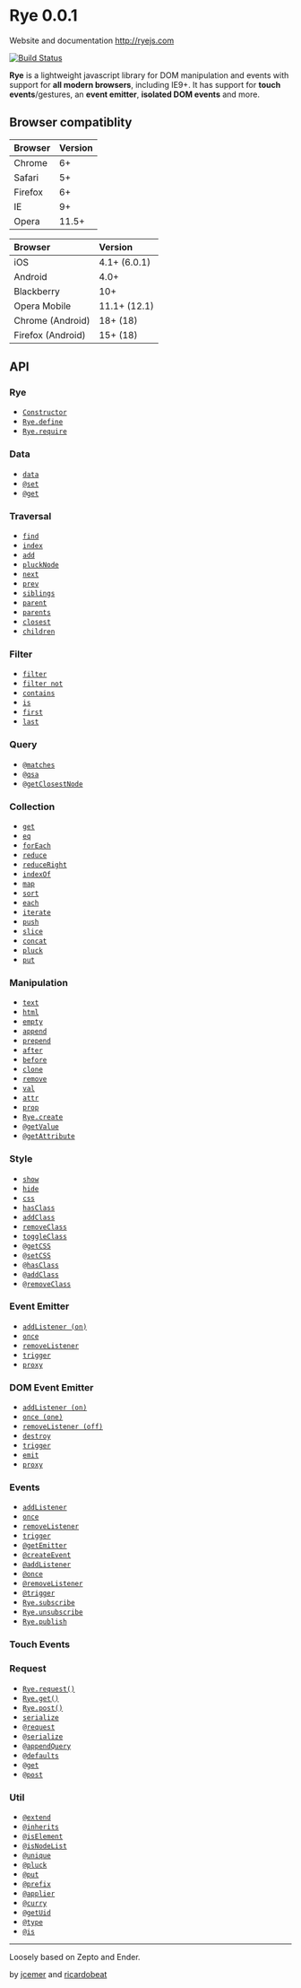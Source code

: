 Rye 0.0.1
===

Website and documentation http://ryejs.com

[![Build Status](https://secure.travis-ci.org/ryejs/rye.png?branch=master)](http://travis-ci.org/ryejs/rye)

**Rye** is a lightweight javascript library for DOM manipulation and events with support for **all modern browsers**, including IE9+. It has support for **touch events**/gestures, an **event emitter**, **isolated DOM events** and more.

Browser compatiblity
--------------------

<table>
<thead>
<tr>
<th id="browser" style="text-align:left;"> Browser </th>
<th id="version" style="text-align:left;"> Version </th>
</tr>
</thead>

<tbody>
<tr>
<td style="text-align:left;"> Chrome  </td>
<td style="text-align:left;">6+       </td>
</tr>

<tr>
<td style="text-align:left;"> Safari  </td>
<td style="text-align:left;">5+       </td>
</tr>

<tr>
<td style="text-align:left;"> Firefox </td>
<td style="text-align:left;">6+       </td>
</tr>

<tr>
<td style="text-align:left;"> IE      </td>
<td style="text-align:left;">9+       </td>
</tr>

<tr>
<td style="text-align:left;"> Opera   </td>
<td style="text-align:left;">11.5+    </td>
</tr>

</tbody>
</table>

<table>
<thead>
<tr>
<th id="browser" style="text-align:left;"> Browser           </th>
<th id="version" style="text-align:left;"> Version      </th>
</tr>
</thead>

<tbody>
<tr>
<td style="text-align:left;"> iOS               </td>
<td style="text-align:left;"> 4.1+ (6.0.1) </td>
</tr>

<tr>
<td style="text-align:left;"> Android           </td>
<td style="text-align:left;"> 4.0+         </td>
</tr>

<tr>
<td style="text-align:left;"> Blackberry        </td>
<td style="text-align:left;"> 10+          </td>
</tr>

<tr>
<td style="text-align:left;"> Opera Mobile      </td>
<td style="text-align:left;"> 11.1+ (12.1) </td>
</tr>

<tr>
<td style="text-align:left;"> Chrome (Android)  </td>
<td style="text-align:left;"> 18+ (18)     </td>
</tr>

<tr>
<td style="text-align:left;"> Firefox (Android) </td>
<td style="text-align:left;"> 15+ (18)     </td>
</tr>

</tbody>
</table>

API
---


### Rye
- [`Constructor`](http://ryejs.com#rye-constructor)
- [`Rye.define`](http://ryejs.com#rye-ryedefine)
- [`Rye.require`](http://ryejs.com#rye-ryerequire)

### Data
- [`data`](http://ryejs.com#data-data)
- [`@set`](http://ryejs.com#data-@set)
- [`@get`](http://ryejs.com#data-@get)

### Traversal
- [`find`](http://ryejs.com#traversal-find)
- [`index`](http://ryejs.com#traversal-index)
- [`add`](http://ryejs.com#traversal-add)
- [`pluckNode`](http://ryejs.com#traversal-plucknode)
- [`next`](http://ryejs.com#traversal-next)
- [`prev`](http://ryejs.com#traversal-prev)
- [`siblings`](http://ryejs.com#traversal-siblings)
- [`parent`](http://ryejs.com#traversal-parent)
- [`parents`](http://ryejs.com#traversal-parents)
- [`closest`](http://ryejs.com#traversal-closest)
- [`children`](http://ryejs.com#traversal-children)

### Filter
- [`filter`](http://ryejs.com#filter-filter)
- [`filter not`](http://ryejs.com#filter-filternot)
- [`contains`](http://ryejs.com#filter-contains)
- [`is`](http://ryejs.com#filter-is)
- [`first`](http://ryejs.com#filter-first)
- [`last`](http://ryejs.com#filter-last)

### Query
- [`@matches`](http://ryejs.com#query-@matches)
- [`@qsa`](http://ryejs.com#query-@qsa)
- [`@getClosestNode`](http://ryejs.com#query-@getclosestnode)

### Collection
- [`get`](http://ryejs.com#collection-get)
- [`eq`](http://ryejs.com#collection-eq)
- [`forEach`](http://ryejs.com#collection-foreach)
- [`reduce`](http://ryejs.com#collection-reduce)
- [`reduceRight`](http://ryejs.com#collection-reduceright)
- [`indexOf`](http://ryejs.com#collection-indexof)
- [`map`](http://ryejs.com#collection-map)
- [`sort`](http://ryejs.com#collection-sort)
- [`each`](http://ryejs.com#collection-each)
- [`iterate`](http://ryejs.com#collection-iterate)
- [`push`](http://ryejs.com#collection-push)
- [`slice`](http://ryejs.com#collection-slice)
- [`concat`](http://ryejs.com#collection-concat)
- [`pluck`](http://ryejs.com#collection-pluck)
- [`put`](http://ryejs.com#collection-put)

### Manipulation
- [`text`](http://ryejs.com#manipulation-text)
- [`html`](http://ryejs.com#manipulation-html)
- [`empty`](http://ryejs.com#manipulation-empty)
- [`append`](http://ryejs.com#manipulation-append)
- [`prepend`](http://ryejs.com#manipulation-prepend)
- [`after`](http://ryejs.com#manipulation-after)
- [`before`](http://ryejs.com#manipulation-before)
- [`clone`](http://ryejs.com#manipulation-clone)
- [`remove`](http://ryejs.com#manipulation-remove)
- [`val`](http://ryejs.com#manipulation-val)
- [`attr`](http://ryejs.com#manipulation-attr)
- [`prop`](http://ryejs.com#manipulation-prop)
- [`Rye.create`](http://ryejs.com#manipulation-ryecreate)
- [`@getValue`](http://ryejs.com#manipulation-@getvalue)
- [`@getAttribute`](http://ryejs.com#manipulation-@getattribute)

### Style
- [`show`](http://ryejs.com#style-show)
- [`hide`](http://ryejs.com#style-hide)
- [`css`](http://ryejs.com#style-css)
- [`hasClass`](http://ryejs.com#style-hasclass)
- [`addClass`](http://ryejs.com#style-addclass)
- [`removeClass`](http://ryejs.com#style-removeclass)
- [`toggleClass`](http://ryejs.com#style-toggleclass)
- [`@getCSS`](http://ryejs.com#style-@getcss)
- [`@setCSS`](http://ryejs.com#style-@setcss)
- [`@hasClass`](http://ryejs.com#style-@hasclass)
- [`@addClass`](http://ryejs.com#style-@addclass)
- [`@removeClass`](http://ryejs.com#style-@removeclass)

### Event Emitter
- [`addListener (on)`](http://ryejs.com#eventemitter-addlisteneron)
- [`once`](http://ryejs.com#eventemitter-once)
- [`removeListener`](http://ryejs.com#eventemitter-removelistener)
- [`trigger`](http://ryejs.com#eventemitter-trigger)
- [`proxy`](http://ryejs.com#eventemitter-proxy)

### DOM Event Emitter
- [`addListener (on)`](http://ryejs.com#domeventemitter-addlisteneron)
- [`once (one)`](http://ryejs.com#domeventemitter-onceone)
- [`removeListener (off)`](http://ryejs.com#domeventemitter-removelisteneroff)
- [`destroy`](http://ryejs.com#domeventemitter-destroy)
- [`trigger`](http://ryejs.com#domeventemitter-trigger)
- [`emit`](http://ryejs.com#domeventemitter-emit)
- [`proxy`](http://ryejs.com#domeventemitter-proxy)

### Events
- [`addListener`](http://ryejs.com#events-addlistener)
- [`once`](http://ryejs.com#events-once)
- [`removeListener`](http://ryejs.com#events-removelistener)
- [`trigger`](http://ryejs.com#events-trigger)
- [`@getEmitter`](http://ryejs.com#events-@getemitter)
- [`@createEvent`](http://ryejs.com#events-@createevent)
- [`@addListener`](http://ryejs.com#events-@addlistener)
- [`@once`](http://ryejs.com#events-@once)
- [`@removeListener`](http://ryejs.com#events-@removelistener)
- [`@trigger`](http://ryejs.com#events-@trigger)
- [`Rye.subscribe`](http://ryejs.com#events-ryesubscribe)
- [`Rye.unsubscribe`](http://ryejs.com#events-ryeunsubscribe)
- [`Rye.publish`](http://ryejs.com#events-ryepublish)

### Touch Events

### Request
- [`Rye.request()`](http://ryejs.com#request-ryerequest)
- [`Rye.get()`](http://ryejs.com#request-ryeget)
- [`Rye.post()`](http://ryejs.com#request-ryepost)
- [`serialize`](http://ryejs.com#request-serialize)
- [`@request`](http://ryejs.com#request-@request)
- [`@serialize`](http://ryejs.com#request-@serialize)
- [`@appendQuery`](http://ryejs.com#request-@appendquery)
- [`@defaults`](http://ryejs.com#request-@defaults)
- [`@get`](http://ryejs.com#request-@get)
- [`@post`](http://ryejs.com#request-@post)

### Util
- [`@extend`](http://ryejs.com#util-@extend)
- [`@inherits`](http://ryejs.com#util-@inherits)
- [`@isElement`](http://ryejs.com#util-@iselement)
- [`@isNodeList`](http://ryejs.com#util-@isnodelist)
- [`@unique`](http://ryejs.com#util-@unique)
- [`@pluck`](http://ryejs.com#util-@pluck)
- [`@put`](http://ryejs.com#util-@put)
- [`@prefix`](http://ryejs.com#util-@prefix)
- [`@applier`](http://ryejs.com#util-@applier)
- [`@curry`](http://ryejs.com#util-@curry)
- [`@getUid`](http://ryejs.com#util-@getuid)
- [`@type`](http://ryejs.com#util-@type)
- [`@is`](http://ryejs.com#util-@is)


<hr>

Loosely based on Zepto and Ender.

by [jcemer](http://github.com/jcemer) and [ricardobeat](http://github.com/ricardobeat)